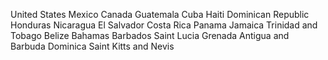 United States
Mexico
Canada
Guatemala
Cuba
Haiti
Dominican Republic
Honduras
Nicaragua
El Salvador
Costa Rica
Panama
Jamaica
Trinidad and Tobago
Belize
Bahamas
Barbados
Saint Lucia
Grenada
Antigua and Barbuda
Dominica
Saint Kitts and Nevis